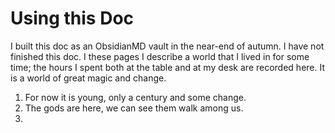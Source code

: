 # Using this Doc
I built this doc as an ObsidianMD vault in the near-end of autumn. I have not finished this doc. I these pages I describe a world that I lived in for some time; the hours I spent both at the table and at my desk are recorded here. It is a world of great magic and change. 
1. For now it is young, only a century and some change. 
2. The gods are here, we can see them walk among us.
3. 